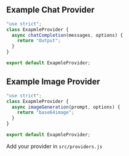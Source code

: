 ## Example Chat Provider

```js
"use strict";
class ExapmleProvider {
  async chatCompletion(messages, options) {
    return "Output";
  }
}

export default ExapmleProvider;
```

## Example Image Provider

```js
"use strict";
class ExapmleProvider {
  async imageGeneration(prompt, options) {
    return "base64image";
  }
}

export default ExapmleProvider;
```

Add your provider in `src/providers.js`
